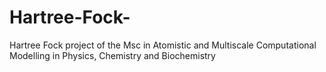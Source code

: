 # Hartree-Fock-
Hartree Fock project of the Msc in Atomistic and Multiscale Computational Modelling in Physics, Chemistry and Biochemistry
